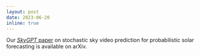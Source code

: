 ```yaml
---
layout: post
date: 2023-06-20
inline: true
---
```


Our <a href='https://arxiv.org/abs/2306.11682'>*SkyGPT* paper</a> on stochastic sky video prediction for probabilistic solar forecasting is available on arXiv.
